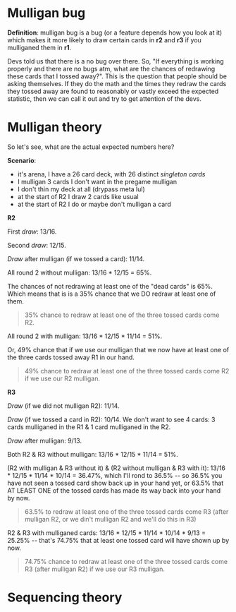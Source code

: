 # Mulligan bug

**Definition**: mulligan bug is a bug (or a feature depends how you look at it) which makes it more likely to draw certain cards in **r2** and **r3** if you mulliganed them in **r1**.

Devs told us that there is a no bug over there. So, "If everything is working properly and there are no bugs atm, what are the chances of redrawing these cards that I tossed away?". This is the question that people should be asking themselves. If they do the math and the times they redraw the cards they tossed away are found to reasonably or vastly exceed the expected statistic, then we can call it out and try to get attention of the devs.

# Mulligan theory

So let's see, what are the actual expected numbers here?

**Scenario**:

- it's arena, I have a 26 card deck, with 26 distinct *singleton cards*
- I mulligan 3 cards I don't want in the pregame mulligan
- I don't thin my deck at all (drypass meta lul)
- at the start of R2 I draw 2 cards like usual
- at the start of R2 I do or maybe don't mulligan a card

**R2**

First *draw*: 13/16.

Second *draw*: 12/15.

*Draw* after mulligan (if we tossed a card): 11/14.

All round 2 without mulligan: 13/16 * 12/15 = 65%. 

The chances of not redrawing at least one of the "dead cards" is 65%. Which means that is is a 35% chance that we DO redraw at least one of them.

> 35% chance to redraw at least one of the three tossed cards come R2.

All round 2 with mulligan: 13/16 * 12/15 * 11/14 = 51%.

Or, 49% chance that if we use our mulligan that we now have at least one of the three cards tossed away R1 in our hand.

> 49% chance to redraw at least one of the three tossed cards come R2 if we use our R2 mulligan.

**R3**

*Draw* (if we did not mulligan R2): 11/14.

*Draw* (if we tossed a card in R2): 10/14. We don't want to see 4 cards: 3 cards mulliganed in the R1 & 1 card mulliganed in the R2.

*Draw* after mulligan: 9/13.

Both R2 & R3 without mulligan: 13/16 * 12/15 * 11/14 = 51%.

(R2 with mulligan & R3 without it) & (R2 without mulligan & R3 with it): 13/16 * 12/15 * 11/14 * 10/14 = 36.47%, which I'll rond to 36.5% -- so 36.5% you have not seen a tossed card show back up in your hand yet, or 63.5% that AT LEAST ONE of the tossed cards has made its way back into your hand by now.

> 63.5% to redraw at least one of the three tossed cards come R3 (after mulligan R2, or we din't mulligan R2 and we'll do this in R3)

R2 & R3 with mulliganed cards: 13/16 * 12/15 * 11/14 * 10/14 * 9/13 = 25.25% -- that's 74.75% that at least one tossed card will have shown up by now.

> 74.75% chance to redraw at least one of the three tossed cards come R3 (after mulligan R2) if we use our R3 mulligan.

# Sequencing theory